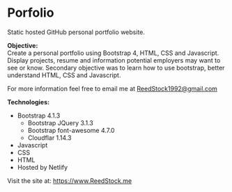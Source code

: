# Porfolio
Static hosted GitHub personal portfolio website.

<b>Objective:</b> <br>
Create a personal portfolio using Bootstrap 4, HTML, CSS and Javascript. Display projects,
resume and information potential employers may want to see or know. Secondary objective
was to learn how to use bootstrap, better understand HTML, CSS and Javascript.

For more information feel free to email me at ReedStock1992@gmail.com

<b>Technologies:</b> <br>
 - Bootstrap 4.1.3
   - Bootstrap JQuery 3.1.3
   - Bootstrap font-awesome 4.7.0
   - Cloudflar 1.14.3
 - Javascript
 - CSS
 - HTML
 - Hosted by Netlify
 
 Visit the site at: https://www.ReedStock.me
